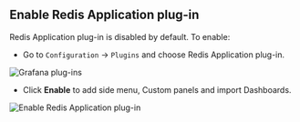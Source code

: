 ## Enable Redis Application plug-in

Redis Application plug-in is disabled by default. To enable:

- Go to `Configuration` -> `Plugins` and choose Redis Application plug-in.

![Grafana plug-ins](images/redis-app/grafana-plugins.png)

- Click **Enable** to add side menu, Custom panels and import Dashboards.

![Enable Redis Application plug-in](images/redis-app/enable.png)
